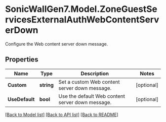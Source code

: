 # SonicWallGen7.Model.ZoneGuestServicesExternalAuthWebContentServerDown
Configure the Web content server down message.

## Properties

Name | Type | Description | Notes
------------ | ------------- | ------------- | -------------
**Custom** | **string** | Set a custom Web content server down message. | [optional] 
**UseDefault** | **bool** | Use the default Web content server down message. | [optional] 

[[Back to Model list]](../README.md#documentation-for-models) [[Back to API list]](../README.md#documentation-for-api-endpoints) [[Back to README]](../README.md)

